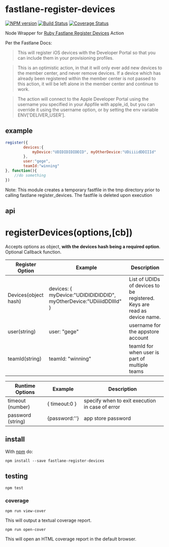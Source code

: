 # fastlane-register-devices

[![NPM version](https://badge.fury.io/js/fastlane-register-devices.png)](http://badge.fury.io/js/fastlane-register-devices)
[![Build Status](https://travis-ci.org/Georgette/fastlane-register-devices.svg?branch=master)](https://travis-ci.org/Georgette/fastlane-register-devices)
[![Coverage Status](https://coveralls.io/repos/Georgette/fastlane-register-devices/badge.png?branch=master)](https://coveralls.io/r/Georgette/fastlane-register-devices?branch=master)

Node Wrapper for [Ruby Fastlane Register Devices](https://github.com/fastlane/fastlane/blob/master/docs/Actions.md#register_devices) Action

Per the Fastlane Docs:

>This will register iOS devices with the Developer Portal so that you can include them in your provisioning profiles.

>This is an optimistic action, in that it will only ever add new devices to the member center, and never remove devices. If a device which has already been registered within the member center is not passed to this action, it will be left alone in the member center and continue to work.

>The action will connect to the Apple Developer Portal using the username you specified in your Appfile with apple_id, but you can override it using the username option, or by setting the env variable ENV['DELIVER_USER'].

## example
```javascript
register({            
        devices:{
            myDevice:"UDIDIDIDIDDID", myOtherDevice:"UDiiiidDDIIId"
        },
        user:"gege",
        teamId:"winning"
}, function(){
    //do something
})
```
Note: This module creates a temporary fastfile in the tmp directory prior to calling fastlane register_devices. The fastfile is deleted upon execution


## api

# registerDevices(options,[cb])

Accepts options as object, **with the devices hash being a required option**. Optional Callback function.

Register Option | Example | Description
----------------|---------|------------
Devices(object hash)| devices: { myDevice:"UDIDIDIDIDDID",  myOtherDevice:"UDiiiidDDIIId" } | List of UDIDs of devices to be registered. Keys are read as device name.
user(string) | user: "gege" | username for the appstore account
teamId(string) | teamId: "winning" | teamId for when user is part of multiple teams

|Runtime Options |Example|Description|
|----------------|-------|-----------|
|timeout (number)| { timeout:0 } | specify when to exit execution in case of error |
|password (string)| {password:''} | app store password |

## install

With [npm](https://npmjs.org) do:

```
npm install --save fastlane-register-devices
```

## testing

`npm test`

### coverage

`npm run view-cover`

This will output a textual coverage report.

`npm run open-cover`

This will open an HTML coverage report in the default browser.
